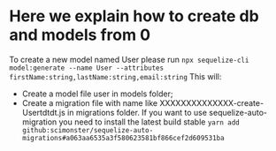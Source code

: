 # Here we explain how to create db and models from 0

To create a new model named User please run `npx sequelize-cli model:generate --name User --attributes firstName:string,lastName:string,email:string`
This will:

- Create a model file user in models folder;
- Create a migration file with name like XXXXXXXXXXXXXX-create-Usertdtdt.js in migrations folder.
If you want to use sequelize-auto-migration you need to install the latest build stable `yarn add github:scimonster/sequelize-auto-migrations#a063aa6535a3f580623581bf866cef2d609531ba`
